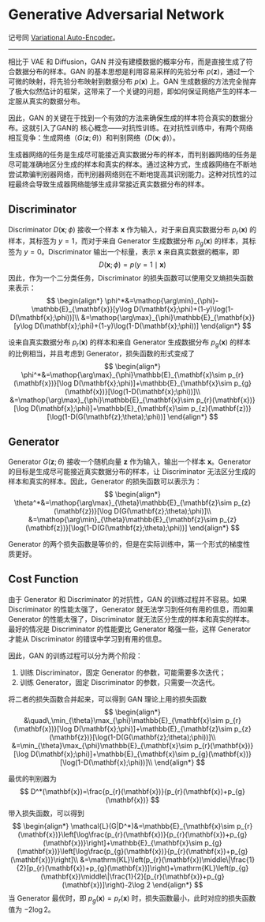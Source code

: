 # Generative Adversarial Network

记号同 [Variational Auto-Encoder](variational%20auto-encoder.md)。

---

相比于 VAE 和 Diffusion，GAN 并没有建模数据的概率分布，而是直接生成了符合数据分布的样本。GAN 的基本思想是利用容易采样的先验分布 $p(\mathbf{z})$，通过一个可微的映射，将先验分布映射到数据分布 $p(\mathbf{x})$ 上。GAN 生成数据的方法完全抛弃了极大似然估计的框架，这带来了一个关键的问题，即如何保证网络产生的样本一定服从真实的数据分布。

因此，GAN 的关键在于找到一个有效的方法来确保生成的样本符合真实的数据分布。这就引入了GAN的 核心概念——对抗性训练。在对抗性训练中，有两个网络相互竞争：生成网络（$G(\mathbf{z};\theta)$）和判别网络（$D(\mathbf{x};\phi)$）。

生成器网络的任务是生成尽可能接近真实数据分布的样本，而判别器网络的任务是尽可能准确地区分生成的样本和真实的样本。通过这种方式，生成器网络在不断地尝试欺骗判别器网络，而判别器网络则在不断地提高其识别能力。这种对抗性的过程最终会导致生成器网络能够生成非常接近真实数据分布的样本。

## Discriminator

Discriminator $D(\mathbf{x};\phi)$ 接收一个样本 $\mathbf{x}$ 作为输入，对于来自真实数据分布 $p_{r}(\mathbf{x})$ 的样本，其标签为 $y=1$，而对于来自 Generator 生成数据分布 $p_{g}(\mathbf{x})$ 的样本，其标签为 $y=0$。Discriminator 输出一个标量，表示 $\mathbf{x}$ 来自真实数据的概率，即
$$
D(\mathbf{x};\phi)=p(y=1\mid\mathbf{x})
$$
因此，作为一个二分类任务，Discriminator 的损失函数可以使用交叉熵损失函数来表示：
$$
\begin{align*}
\phi^*&=\mathop{\arg\min}_{\phi}-\mathbb{E}_{\mathbf{x}}[y\log D(\mathbf{x};\phi)+(1-y)\log(1-D(\mathbf{x};\phi))]\\
&=\mathop{\arg\max}_{\phi}\mathbb{E}_{\mathbf{x}}[y\log D(\mathbf{x};\phi)+(1-y)\log(1-D(\mathbf{x};\phi))]
\end{align*}
$$

设来自真实数据分布 $p_{r}(\mathbf{x})$ 的样本和来自 Generator 生成数据分布 $p_{g}(\mathbf{x})$ 的样本的比例相当，并且考虑到 Generator，损失函数的形式变成了
$$
\begin{align*}
\phi^*&=\mathop{\arg\max}_{\phi}\mathbb{E}_{\mathbf{x}\sim p_{r}(\mathbf{x})}[\log D(\mathbf{x};\phi)]+\mathbb{E}_{\mathbf{x}\sim p_{g}(\mathbf{x})}[\log(1-D(\mathbf{x};\phi))]\\
&=\mathop{\arg\max}_{\phi}\mathbb{E}_{\mathbf{x}\sim p_{r}(\mathbf{x})}[\log D(\mathbf{x};\phi)]+\mathbb{E}_{\mathbf{x}\sim p_{z}(\mathbf{z})}[\log(1-D(G(\mathbf{z};\theta);\phi))]
\end{align*}
$$

## Generator

Generator $G(\mathbf{z};\theta)$ 接收一个随机向量 $\mathbf{z}$ 作为输入，输出一个样本 $\mathbf{x}$。Generator 的目标是生成尽可能接近真实数据分布的样本，让 Discriminator 无法区分生成的样本和真实的样本。因此，Generator 的损失函数可以表示为：
$$
\begin{align*}
\theta^*&=\mathop{\arg\max}_{\theta}\mathbb{E}_{\mathbf{z}\sim p_{z}(\mathbf{z})}[\log D(G(\mathbf{z};\theta);\phi)]\\
&=\mathop{\arg\min}_{\theta}\mathbb{E}_{\mathbf{z}\sim p_{z}(\mathbf{z})}[\log(1-D(G(\mathbf{z};\theta);\phi))]
\end{align*}
$$

Generator 的两个损失函数是等价的，但是在实际训练中，第一个形式的梯度性质更好。

## Cost Function

由于 Generator 和 Discriminator 的对抗性，GAN 的训练过程并不容易。如果 Discriminator 的性能太强了，Generator 就无法学习到任何有用的信息，而如果 Generator 的性能太强了，Discriminator 就无法区分生成的样本和真实的样本。最好的情况是 Discriminator 的性能要比 Generator 略强一些，这样 Generator 才能从 Discriminator 的错误中学习到有用的信息。

因此，GAN 的训练过程可以分为两个阶段：
1. 训练 Discriminator，固定 Generator 的参数，可能需要多次迭代；
2. 训练 Generator，固定 Discriminator 的参数，只需要一次迭代。

将二者的损失函数合并起来，可以得到 GAN 理论上用的损失函数
$$
\begin{align*}
&\quad\,\min_{\theta}\max_{\phi}\mathbb{E}_{\mathbf{x}\sim p_{r}(\mathbf{x})}[\log D(\mathbf{x};\phi)]+\mathbb{E}_{\mathbf{z}\sim p_{z}(\mathbf{z})}[\log(1-D(G(\mathbf{z};\theta);\phi))]\\
&=\min_{\theta}\max_{\phi}\mathbb{E}_{\mathbf{x}\sim p_{r}(\mathbf{x})}[\log D(\mathbf{x};\phi)]+\mathbb{E}_{\mathbf{x}\sim p_{g}(\mathbf{x})}[\log(1-D(\mathbf{x};\phi))]\\
\end{align*}
$$

最优的判别器为
$$
D^*(\mathbf{x})=\frac{p_{r}(\mathbf{x})}{p_{r}(\mathbf{x})+p_{g}(\mathbf{x})}
$$
带入损失函数，可以得到
$$
\begin{align*}
\mathcal{L}(G|D^*)&=\mathbb{E}_{\mathbf{x}\sim p_{r}(\mathbf{x})}\left[\log\frac{p_{r}(\mathbf{x})}{p_{r}(\mathbf{x})+p_{g}(\mathbf{x})}\right]+\mathbb{E}_{\mathbf{x}\sim p_{g}(\mathbf{x})}\left[\log\frac{p_{g}(\mathbf{x})}{p_{r}(\mathbf{x})+p_{g}(\mathbf{x})}\right]\\
&=\mathrm{KL}\left(p_{r}(\mathbf{x})\middle\|\frac{1}{2}[p_{r}(\mathbf{x})+p_{g}(\mathbf{x})]\right)+\mathrm{KL}\left(p_{g}(\mathbf{x})\middle\|\frac{1}{2}[p_{r}(\mathbf{x})+p_{g}(\mathbf{x})]\right)-2\log 2
\end{align*}
$$
当 Generator 最优时，即 $p_{g}(\mathbf{x})=p_{r}(\mathbf{x})$ 时，损失函数最小，此时对应的损失函数值为 $-2\log 2$。
